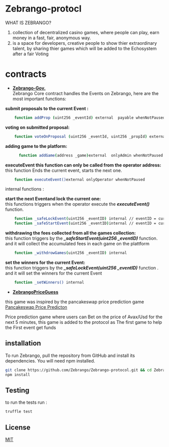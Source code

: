 # Zebrango-protocl


WHAT IS ZEBRANGO?

1. collection of decentralized casino games, where people can play, earn money in a fast, fair, anonymous way.
2. is a space for developers, creative people to show thier extraordinary talent,
by sharing thier games which will be added to the Echosystem after a fair Voting

# contracts

* [**Zebrango-Gov.**](https://testnet.snowtrace.io/address/0x4257D70Da346Db204AEA3B6Be22D9c5967c5D333#code)  
Zebrango Core contract handles the Events on Zebrango, here are the most important functions:  


**submit proposals to the current Event :**   


```bash
    function addProp (uint256 _eventId) external  payable whenNotPaused
```


**voting on submitted proposal:**

```bash
    function voteOnProposal (uint256 _eventId, uint256 _propId) external payable whenNotPaused //eventID = currentEvent
```

**adding game to the platform:**

```bash
      function addGame(address _game)external  onlyAdmin whenNotPaused
```




**executeEvent this function can only be called from the operator address:**  
this function Ends the current event, starts the next one.


```bash
    function executeEvent()external onlyOperator whenNotPaused
```




internal functions :  

**start the next Eventand lock the current one:**  
this functions triggers when the operator execute the ***executeEvent()*** function.


```bash
    function _safeLockEvent(uint256 _eventID) internal // eventID = currentround
    function _safeStartEvent(uint256 _eventID)internal // eventID = currentround + 1
```

**withdrawing the fees collected from all the games collection:**  
this function triggers by the  ***_safeStartEvent(uint256 _eventID)***  function. and it will collect
the accumulated fees in each game on the plattform

```bash
    function _withdrowGames(uint256 _eventID) internal
```

**set the winners for the current Event:**  
this function triggers by the ***_safeLockEvent(uint256 _eventID)*** function . and it will set the winners for the current Event


```bash
    function _setWinners() internal
```

* [**ZebrangoPriceGuess**](https://testnet.snowtrace.io/address/0x1c234a147786b14d67a9b3f7a7801dae752a0fc2#code)

this game was inspired by the pancakeswap price prediction game [Pancakeswap Price Predicton](https://pancakeswap.finance/prediction)

Price prediction game where users can Bet on the price of Avax/Usd for the next 5 minutes, this game is added to the protocol as The first game to help the First event get funds
## installation
To run Zebrango, pull the repository from GitHub and install its dependencies. You will need npm installed.

```bash
git clone https://github.com/Zebrango/Zebrango-protocol.git && cd Zebrango-protocol
npm install
```

## Testing
to run the tests run :

```bash
truffle test
```




## License
[MIT](https://choosealicense.com/licenses/mit/)
